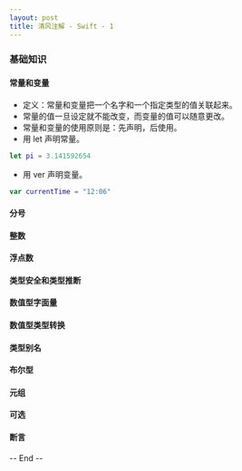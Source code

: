 ```yaml
---
layout: post
title: 清风注解 - Swift - 1
---
```



### 基础知识

#### 常量和变量
* 定义：常量和变量把一个名字和一个指定类型的值关联起来。
* 常量的值一旦设定就不能改变，而变量的值可以随意更改。
* 常量和变量的使用原则是：先声明，后使用。
* 用 let 声明常量。

``` Swift
let pi = 3.141592654
```

* 用 ver 声明变量。

``` Swift
var currentTime = "12:06"
```

#### 分号

#### 整数

#### 浮点数

#### 类型安全和类型推断

#### 数值型字面量

#### 数值型类型转换

#### 类型别名

#### 布尔型

#### 元组

#### 可选

#### 断言



-- End --
